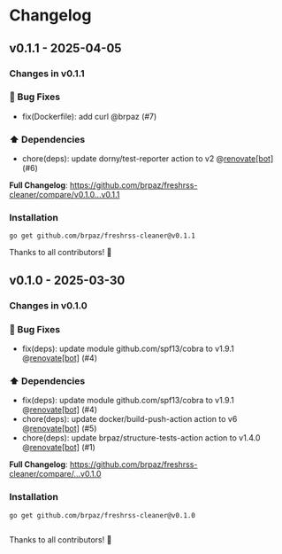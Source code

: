 # Changelog

## v0.1.1 - 2025-04-05

### Changes in v0.1.1

### 🐛 Bug Fixes

- fix(Dockerfile): add curl @brpaz (#7)

### ⬆️ Dependencies

- chore(deps): update dorny/test-reporter action to v2 @[renovate[bot]](https://github.com/apps/renovate) (#6)

**Full Changelog**: https://github.com/brpaz/freshrss-cleaner/compare/v0.1.0...v0.1.1

### Installation

```
go get github.com/brpaz/freshrss-cleaner@v0.1.1

```
Thanks to all contributors! 🙏

## v0.1.0 - 2025-03-30

### Changes in v0.1.0

### 🐛 Bug Fixes

- fix(deps): update module github.com/spf13/cobra to v1.9.1 @[renovate[bot]](https://github.com/apps/renovate) (#4)

### ⬆️ Dependencies

- fix(deps): update module github.com/spf13/cobra to v1.9.1 @[renovate[bot]](https://github.com/apps/renovate) (#4)
- chore(deps): update docker/build-push-action action to v6 @[renovate[bot]](https://github.com/apps/renovate) (#5)
- chore(deps): update brpaz/structure-tests-action action to v1.4.0 @[renovate[bot]](https://github.com/apps/renovate) (#1)

**Full Changelog**: https://github.com/brpaz/freshrss-cleaner/compare/...v0.1.0

### Installation

```
go get github.com/brpaz/freshrss-cleaner@v0.1.0


```
Thanks to all contributors! 🙏
